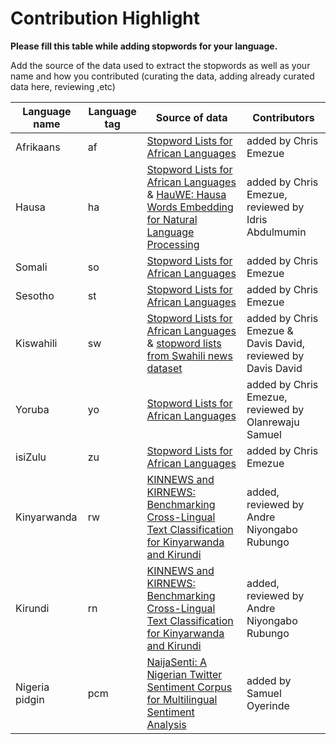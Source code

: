 # Contribution Highlight

__Please fill this table while adding stopwords for your language.__ 

Add the source of the data used to extract the stopwords as well as your name and how you contributed (curating the data, adding already curated data here, reviewing ,etc)

| Language name | Language tag | Source of data | Contributors |
| ------ | --- | ---------- | ---------- |
|Afrikaans| af |  [Stopword Lists for African Languages](https://www.kaggle.com/rtatman/stopword-lists-for-african-languages)| added by Chris Emezue |
|Hausa| ha |   [Stopword Lists for African Languages](https://www.kaggle.com/rtatman/stopword-lists-for-african-languages) & [HauWE: Hausa Words Embedding for Natural Language Processing](https://ieeexplore.ieee.org/document/8949674) | added by Chris Emezue, reviewed by Idris Abdulmumin |
|Somali| so |  [Stopword Lists for African Languages](https://www.kaggle.com/rtatman/stopword-lists-for-african-languages)| added by Chris Emezue |
|Sesotho| st |  [Stopword Lists for African Languages](https://www.kaggle.com/rtatman/stopword-lists-for-african-languages)| added by Chris Emezue |
|Kiswahili| sw |  [Stopword Lists for African Languages](https://www.kaggle.com/rtatman/stopword-lists-for-african-languages) & [stopword lists from Swahili news dataset](https://zenodo.org/record/5514203)| added by Chris Emezue & Davis David, reviewed by Davis David|
|Yoruba| yo | [Stopword Lists for African Languages](https://www.kaggle.com/rtatman/stopword-lists-for-african-languages)| added by Chris Emezue, reviewed by Olanrewaju Samuel   |
|isiZulu| zu |  [Stopword Lists for African Languages](https://www.kaggle.com/rtatman/stopword-lists-for-african-languages)| added by Chris Emezue |
|Kinyarwanda| rw | [KINNEWS and KIRNEWS: Benchmarking Cross-Lingual Text Classification for Kinyarwanda and Kirundi](https://aclanthology.org/2020.coling-main.480/)| added, reviewed by Andre Niyongabo Rubungo|
| Kirundi | rn | [KINNEWS and KIRNEWS: Benchmarking Cross-Lingual Text Classification for Kinyarwanda and Kirundi](https://aclanthology.org/2020.coling-main.480/)| added, reviewed by Andre Niyongabo Rubungo |
|Nigeria pidgin | pcm | [NaijaSenti: A Nigerian Twitter Sentiment Corpus for Multilingual Sentiment Analysis](https://github.com/hausanlp/NaijaSenti/tree/main/data/stopwords)| added by Samuel Oyerinde|

